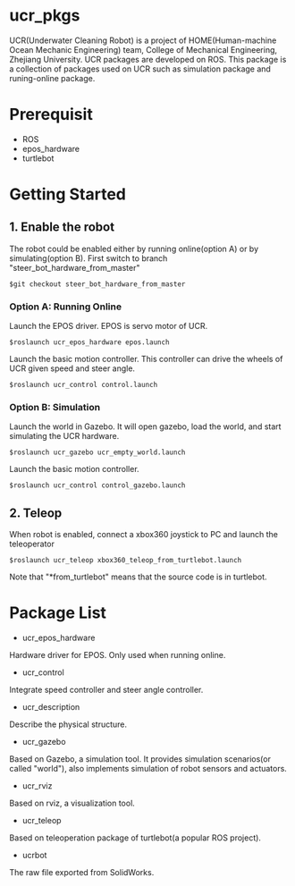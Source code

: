 # ucr_pkgs
UCR(Underwater Cleaning Robot) is a project of HOME(Human-machine Ocean Mechanic Engineering) team, College of Mechanical Engineering, Zhejiang University. UCR packages are developed on ROS. This package is a collection of packages used on UCR such as simulation package and runing-online package.

# Prerequisit
* ROS
* epos_hardware
* turtlebot

# Getting Started
## 1. Enable the robot
The robot could be enabled either by running online(option A) or by simulating(option B). First switch to branch "steer_bot_hardware_from_master"

```$git checkout steer_bot_hardware_from_master```


### Option A: Running Online
Launch the EPOS driver. EPOS is servo motor of UCR.

```$roslaunch ucr_epos_hardware epos.launch```

Launch the basic motion controller. This controller can drive the wheels of UCR given speed and steer angle.

```$roslaunch ucr_control control.launch```

### Option B: Simulation
Launch the world in Gazebo. It will open gazebo, load the world, and start simulating the UCR hardware.

```$roslaunch ucr_gazebo ucr_empty_world.launch```

Launch the basic motion controller.

```$roslaunch ucr_control control_gazebo.launch```

## 2. Teleop
When robot is enabled, connect a xbox360 joystick to PC and launch the teleoperator

```$roslaunch ucr_teleop xbox360_teleop_from_turtlebot.launch```

Note that "*from_turtlebot" means that the source code is in turtlebot.

# Package List
* ucr_epos_hardware

Hardware driver for EPOS. Only used when running online.

* ucr_control

Integrate speed controller and steer angle controller.

* ucr_description

Describe the physical structure.

* ucr_gazebo

Based on Gazebo, a simulation tool. It provides simulation scenarios(or called "world"), also implements simulation of robot sensors and actuators.

* ucr_rviz

Based on rviz, a visualization tool.

* ucr_teleop

Based on teleoperation package of turtlebot(a popular ROS project).

* ucrbot

The raw file exported from SolidWorks.

